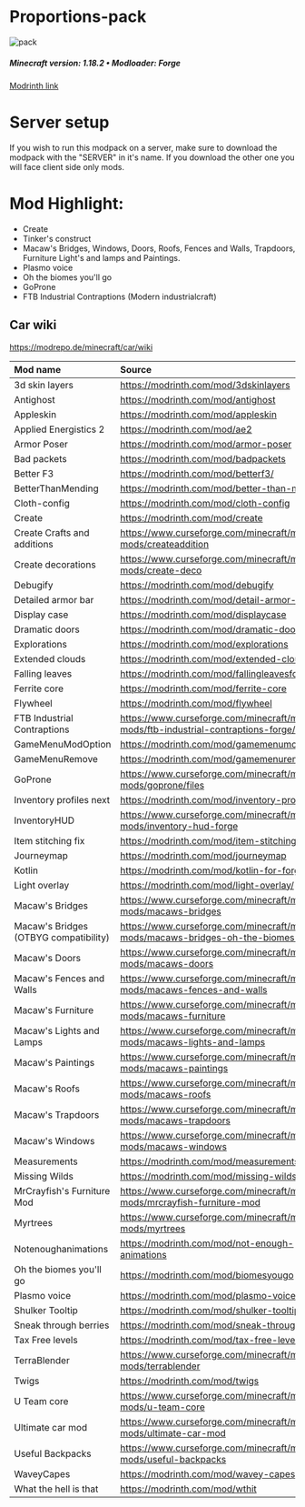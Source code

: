 # Proportions-pack
![pack](https://user-images.githubusercontent.com/100392072/178622534-4f070279-9f2b-4976-8743-19a67b8a8693.png)


##### Minecraft version: 1.18.2 • Modloader: Forge
[Modrinth link](https://modrinth.com/modpack/proportion)


# Server setup
If you wish to run this modpack on a server, make sure to download the modpack with the "SERVER" in it's name. If you download the other one you will face client side only mods.

# Mod Highlight:

 - Create
 - Tinker's construct
 - Macaw's Bridges, Windows, Doors, Roofs, Fences and Walls, Trapdoors, Furniture Light's and lamps and Paintings.
 - Plasmo voice
 - Oh the biomes you'll go
 - GoProne
 - FTB Industrial Contraptions (Modern industrialcraft)

## Car wiki
https://modrepo.de/minecraft/car/wiki

|Mod name|Source|
|:----|:----|
|3d skin layers|https://modrinth.com/mod/3dskinlayers|
|Antighost|https://modrinth.com/mod/antighost|
|Appleskin|https://modrinth.com/mod/appleskin|
|Applied Energistics 2|https://modrinth.com/mod/ae2|
|Armor Poser|https://modrinth.com/mod/armor-poser|
|Bad packets|https://modrinth.com/mod/badpackets|
|Better F3|https://modrinth.com/mod/betterf3/|
|BetterThanMending|https://modrinth.com/mod/better-than-mending|
|Cloth-config|https://modrinth.com/mod/cloth-config|
|Create|https://modrinth.com/mod/create|
|Create Crafts and additions|https://www.curseforge.com/minecraft/mc-mods/createaddition|
|Create decorations|https://www.curseforge.com/minecraft/mc-mods/create-deco|
|Debugify|https://modrinth.com/mod/debugify|
|Detailed armor bar|https://modrinth.com/mod/detail-armor-bar|
|Display case|https://modrinth.com/mod/displaycase|
|Dramatic doors|https://modrinth.com/mod/dramatic-doors|
|Explorations|https://modrinth.com/mod/explorations|
|Extended clouds|https://modrinth.com/mod/extended-clouds|
|Falling leaves|https://modrinth.com/mod/fallingleavesforge|
|Ferrite core|https://modrinth.com/mod/ferrite-core|
|Flywheel|https://modrinth.com/mod/flywheel|
|FTB Industrial Contraptions|https://www.curseforge.com/minecraft/mc-mods/ftb-industrial-contraptions-forge/|
|GameMenuModOption|https://modrinth.com/mod/gamemenumodoption|
|GameMenuRemove|https://modrinth.com/mod/gamemenuremovegfarb|
|GoProne|https://www.curseforge.com/minecraft/mc-mods/goprone/files|
|Inventory profiles next|https://modrinth.com/mod/inventory-profiles-next|
|InventoryHUD|https://www.curseforge.com/minecraft/mc-mods/inventory-hud-forge|
|Item stitching fix|https://modrinth.com/mod/item-stitching-fix/|
|Journeymap|https://modrinth.com/mod/journeymap|
|Kotlin|https://modrinth.com/mod/kotlin-for-forge|
|Light overlay|https://modrinth.com/mod/light-overlay/|
|Macaw's Bridges|https://www.curseforge.com/minecraft/mc-mods/macaws-bridges|
|Macaw's Bridges (OTBYG compatibility)|https://www.curseforge.com/minecraft/mc-mods/macaws-bridges-oh-the-biomes-youll-go|
|Macaw's Doors|https://www.curseforge.com/minecraft/mc-mods/macaws-doors|
|Macaw's Fences and Walls|https://www.curseforge.com/minecraft/mc-mods/macaws-fences-and-walls|
|Macaw's Furniture|https://www.curseforge.com/minecraft/mc-mods/macaws-furniture|
|Macaw's Lights and Lamps|https://www.curseforge.com/minecraft/mc-mods/macaws-lights-and-lamps|
|Macaw's Paintings|https://www.curseforge.com/minecraft/mc-mods/macaws-paintings|
|Macaw's Roofs|https://www.curseforge.com/minecraft/mc-mods/macaws-roofs|
|Macaw's Trapdoors|https://www.curseforge.com/minecraft/mc-mods/macaws-trapdoors|
|Macaw's Windows|https://www.curseforge.com/minecraft/mc-mods/macaws-windows|
|Measurements|https://modrinth.com/mod/measurements|
|Missing Wilds|https://modrinth.com/mod/missing-wilds|
|MrCrayfish's Furniture Mod|https://www.curseforge.com/minecraft/mc-mods/mrcrayfish-furniture-mod|
|Myrtrees|https://www.curseforge.com/minecraft/mc-mods/myrtrees|
|Notenoughanimations|https://modrinth.com/mod/not-enough-animations|
|Oh the biomes you'll go|https://modrinth.com/mod/biomesyougo|
|Plasmo voice|https://modrinth.com/mod/plasmo-voice|
|Shulker Tooltip|https://modrinth.com/mod/shulker-tooltip|
|Sneak through berries|https://modrinth.com/mod/sneak-through-berries|
|Tax Free levels|https://modrinth.com/mod/tax-free-levels|
|TerraBlender|https://www.curseforge.com/minecraft/mc-mods/terrablender|
|Twigs|https://modrinth.com/mod/twigs|
|U Team core|https://www.curseforge.com/minecraft/mc-mods/u-team-core|
|Ultimate car mod|https://www.curseforge.com/minecraft/mc-mods/ultimate-car-mod|
|Useful Backpacks|https://www.curseforge.com/minecraft/mc-mods/useful-backpacks|
|WaveyCapes|https://modrinth.com/mod/wavey-capes|
|What the hell is that|https://modrinth.com/mod/wthit|
